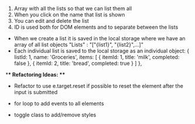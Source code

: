1. Array with all the lists so that we can list them all
2. When you click on the name that list is shown
3. You can edit and delete the list
4. ID is used both for DOM elements and to separate between the lists

- When we create a list it is saved in the local storage where we have an array of all list objects "Lists" : "["{list1}", "{list2}",...]"
- Each individual list is saved to the local storage as an individual object:
  {
  listId: 1,
  name: 'Groceries',
  items: [
  { itemId: 1, title: 'milk', completed: false },
  { itemId: 2, title: 'bread', completed: true }
  ]
  },

\***\* Refactoring Ideas: \*\***

- Refactor to use e.target.reset if possible to reset the element after the input is submitted

- for loop to add events to all elements

- toggle class to add/remove styles

